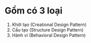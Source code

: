 # Gồm có 3 loại
1. Khởi tạo (Creational Design Pattern)
2. Cấu tạo (Structure Design Pattern)
3. Hành vi (Behavioral Design Pattern)